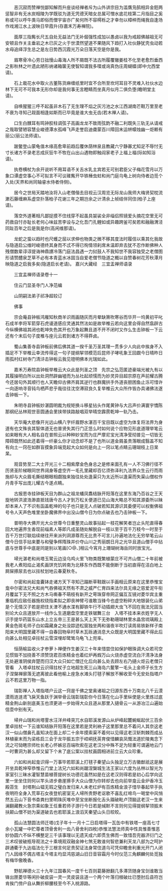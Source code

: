 <!-- { "loadSidebar": true } -->
　　恶沉寂而赞禅悦鄙知解而升座谈经禅者斥为山外讲宗目为滥膺凫鹄相异金鋀两惩智非有无水炭相陵为学既驳为道无凭德天暗女总属可憎水底花枝第二月指目之奚称或可以呼牛类马即俗而僧宇宙亦广矣何所不容樗栎之才幸勿以樟梓而绳我自逢场作戏湘江水上波映日早霞升(存嘉禾万寿禅院)。

　　面厚三指觜长尺五自处无益法门无补倔强性成加以愚卤以我为戒超佛越祖无可安顿且作关主垂岩之木已灰之火于世漠然望道不果随风下趋打入社伙静犹壳虫动若水母追绎浮生总之是左日势西沉霞光万朵日落天空是你是我。

　　眉寒骨冷心劳日拙慢山毒海人所不屑既不法古所履覆辙姜桂不化至老愈烈垂西之影秋林之叶遗此陋形纳诸箱箧无使智知谓我多喋或询真伪庄周蝴蝶(即中允西堂请)。

　　石上栽花水中取火古董陈货麻缠纸里时宜不合所至坎坷耳目不灵难入社伙水边林下无可不可我本无形你却是我何事无言瞪睛而坐真月似月二俱负堕(瞻明堂主请)。

　　自唤猩猩三呼不起虽非木石了无生理不焰之灰污池之水江西湖南芒鞋万里至老不衰为寻知己觌面相逢如斯而已毕竟是谁大虫无齿(若木禅人请)。

　　口生白醭耳有鸣钟胶柱调弦子高画龙龙不致雨弦韵不融二利既失三轨无从请戒之哉取譬陋容慧业峻德潭水孤峰飞声走誉启迪聋蒙百川障回末运帡幪烛幽一炬赖有丽公(丽公法师请)。

　　跛鳖登山蒙龟值木缘高愈卑前趋后覆休荫林泉且教藏六宁静寡尤知足不辱忖无寸长诸方不录老志成灰狂牛不牧在山出山遇物即触阎家老子上福上福(际如知浴请)。

　　执卷横杖为余开说听不用耳语不关舌水乳主宾若无可别君臣父子梅花雪月以万象口谭虚空事心不可拟言不可议碓觜开华铁棰虫蛀和尚门庭乌龟上树向侍者边觅个入处(天界和尚同轴睿水侍者侍侧)。

　　居今之世局天踏地汝将入山老僧偕去目视云汉周览无际龙山我师大梅贤契枕流漱石藤缠麻系虚空扑落柏子花谢三年之期岂余之计清余上帧结伴同住(柏子上座请)。

　　落空外道著相凡鄙捉摸不住线穿不起虽具袈裟全非缁侣照镜爱头摘花空里无可药救自忖亦耻长老何心味兹苦李设与之化吾门孔鲤如或异趣跨釜可矣若和融融渭泾同趾百年之后是我是你(高闲维那请)。

　　龙蛇之蛰以趋时也尺蠖之屈以求伸也物类之微不移其度法时履信以乘其化我故与隐道启公维时峻德终其身而不忒不得已徇情领刹席未温即弃去犹不忍作断佛种人残僧数辈谆谆提诲神鼎諲冷落门庭法昌遇一力挝鼓人不我知世不我容独受之老僧图形请赞醴泉芝草不必有本青蓝水冰固当自爱老僧节隐道之概以自赞春树花芳秋潭月映隐道之启我多矣(隐道启长老请)。
嘉兴大藏经　三宜盂禅师语录


　　三宜盂禅师语录卷十一

　　住云门显圣寺门人净范编

　　山阴嗣法弟子祁净超较订

　　佛事

　　宗会庵县钟板鸿雁知秋商羊识雨画随灰而月晕缺箫吹寒谷而华开一坞黄初平叱石成羊李将军箭穿石虎谩道感应灵通其然法如是故举椎云若向这里会得自然翕辟古今纵横佛祖其闭也乾坤失色其开也万象起舞且道不开不闭时又作么生击钟板一下云还有个末后句子度椎与座元云若到诸方不得莽卤。

　　蜀山集善寺县钟板前佛后佛其道一揆千圣万圣其理一贯多少人向此中挨身不入插足不下举椎云幸流传得这一句子提纲挈领模范后昆师子哮吼象王回觑今日晴昨日雨孤村红树寺门清浒击钟板云我见镫明佛本光瑞如此。

　　嘉禾万寿院县钟板举椎云大众此是列圣之顶　先宗之弘范匿迹豪端光被九有以其履操明白所以出处洞然辟幽墟而为丛社起顽懦而为妙灵异目超宗原在声前耀古腾今还居句外其顺行也人天瞻仰古佛齐肩其逆行也群魔拱手外道丧胆困鱼止泺可惜许一向逐响寻音钝鸟栖芦悲乎哉往往沈空滞寂良久复举椎云大众所作皆办具诸佛法遂击钟板一下。

　　朱明寺县钟板妙湛圆明裁为规矩换斗移星拈头作尾黄钟与大吕声价满寰宇憍陈那纲纪丛林观世音圆通会里挟带挟路敲唱双举晴空霹雳乾坤一轨乃击。

　　天华庵大悲像开光远山横八字纤眉野水湛百千宝目既以虚空为体复将法界为身道有也文殊丧其智体道无也普贤失其行门正恁么时如何说个应物见形底道理举笔云如来眼有大人相名自在普照云以种种妙宝而为庄严摩尼宝光清净莹彻普见一切皆无障碍既然如此还着得一纤豪么你才动念却不是了也所以道金屑虽贵落眼成翳盖不知有向土一窍在如群盲摸象异端竞起大众如何是向上一窍以笔点睛云珊瑚枝上日杲杲。

　　观音势至二大士开光三十二相紫摩金色身总之是修来面孔有一人不习佛行径不历贤圣阶梯眼同世界阔身等虚空齐一毛孔里藏却百亿须弥泽利九法界众生云行而雨施却与大众眉毛撕结眼眼相觑独来独往处处逢渠只为太近所以逢渠而失渠山僧权作丹青手写出庞儿耀古今遂点睛。

　　古报恩寺挂钟板天目为群山之祖龙蟠凤翥结脉开阳落在这里东海乃百谷之王天旋地转洪波浩渺直抵钱唐今古人才到万松关便道已见山海大略总不知其源委所以昧却本来人了不识有函盖乾坤的句子也只是无人点破若知其源识其委便可以权衡佛祖号令人天声色堆里坐卧魔佛界中出没山僧今日为你点破去也乃击钟板一下。

　　普明寺大佛开光大众世尊今日重整灵山故事拈起一枝花解笑者岂止头陀直得春回大地遍界生香现前缁素人等即凡成圣随处解脱自一枝以至于百千万枝今一时至于百千万世灯联焰续继往开来派列洞源尊而无比贵不可言儿孙遍地法化无穷举笔云山僧今日信手拈来要与和璧争辉隋珠并价夺山川之秀丽朗日月之光华且道山僧手中拈底与世尊手中底是同是别以笔画[○@、]相云今宵月上珊瑚树海岳同时放宝光。

　　埽光湛老和尚塔玉鹭云边没乌鸡火里飞物类既繁植蒙庄不可齐山僧二十年前被我老人煮阳焰止渴炙画饼充饥转南为北移东作西既不能倒断于当初直得在洁白地上屙屎攃尿去也以拄杖划地云春夏秋冬。

　　尔密和尚起龛囊钵走诸方天下寻知己蹋断草鞋跟以手画相云原来在这里恭惟宝龛中尔密法兄大和尚气吞佛祖天然有不肃之威严仁育四来法尔具无缘之慈爱泥牛衔月覆盆下无不照之方木马嘶春不萌枝有新开之萼珠穿帝网正偏互互镜对菱华宾主重重临机应敌任器施权绕指柔拟之即丧神臂弓谁敢当锋今也虚空粉碎大地银装化山弟是个无情汉子若是把住关津不通水渫有脚铁牛行不动插翅大虫飞不回在我法兄固当别论大众且道放开一线作么生道磨盘空里走铁锯舞三台　入塔不挂本来衣姓字无人识手提华药篮东山水上立五帝三王是甚么天上天下无弥勒珊瑚林里水晶宫琉璃殿上黄金色斑毛师子白如霜藏身之处没踪迹松窗独坐两和谐夜半吹灯读周易铁新样子南阳来大明国里藏不得一自春回物阜时草木瓦砾通消息大众既是大明国里藏不得此后向甚么处相见卓拄杖云雪深埋却鹭鸶乌龟飞上兜率。

　　恒荫榆监收火才参萝卜禅便作生姜汉三十年来惜尝住如保护眼珠调大众若司空见惯毁不加挠善不须赞饶君百炼精金也着红炉再煆万山火烧赤虚空流白汗清净法身无处避淮阴侯弃楚而归汉大众只如亡僧迁化后向甚么处去顾左右乃擿火炬云老僧只管看　入塔卓拄杖云识得拄杖子立地超生死三山海岛六鳌擎一毛头上金师子长生方子涅槃禅廓落无遮离彼此看他榆上座急水滩头打毬子解放不解收至今无安处指塔户云不若这里万物一指。

　　瑞彰禅人入塔指塔户云这一窍是千佛之堂奥诸祖之归源东西十万南北八千云漠漠雨涟涟鸢飞戾天鱼跃于渊举骨云瑞彰瑞彰你今日落在化山手里纵使是火里炼过底精金荆山新剖底美玉也须更进一步始得大众且道从那里入擿骨云一从游冶江山遍始信壶中别有天。

　　埽弁山瑞和尚塔霅水汪洋弁峰突兀水自耶溪发源山从炉峰起麓蜿蜒起伏三百余里卓拄杖一下云谁知结脉开阳落在这里若是灵利衲子这里那里总不着问人其奈这老汉一似山僧鼻孔虽知决在面上却二十余年摸索渠不着何以见得这老汉斩荆棘而成丛林植豪末而为梁栋启三会于龙华振五宗于崆峒抚英育俊惜麟哀凤慨法道於陵夷念下流之可恸瞎宗师杜长老心怀嫉忌百端吹索在这老汉分中殊不足为轻重可谓遍地云门一时曹洞为甚么却又留下个未了底公案以拄杖画圆相进前立云大众珍重。

　　六如和尚起龛识得一万事毕若耶溪上打毬子秦望山头独足立万古徽猷祇这是展开坐具乾坤窄恭惟云门堂上法兄六如和尚踞涅槃城生法王家以六度为丛林以智光为家室引三昧水灌智慧苗植菩提树长功德花虽然如是在这老汉则得若是初心后学向这里一坐坐住则何以竿头进步悬崖攃手大众山僧为你转却去也向前举龛云金炉香冷玉殿苔生　封塔荆山韫无瑕之璧白发归来人未老红炉有百炼精金浪子惜华春起早手执夜明符全身入荒草石女夜登机密室无人埽所贵野老讴歌不喜乱红啼鸟一喝堂中风悄然五云山下音书杳粪扫里明珠灰堆中至宝坐断报化舌头蹋破毗卢顶脑这老汉一生来澜翻藏教火急宗乘如象王任重若师子游行今日若是缄默不言则何见得提纲挈领振末扶颠山僧不妨为渠道破去也若耶溪上浪滔天秦望山头日皎皎。

　　孤山法慧圆法师迁塔(戊子年十一月十二日启塔得一瓦缶中有铁塔一座高七寸余小瓦罐一中贮尊者顶骨舍利一齿八骨舍利四枚)恭惟法慧法师真中性具惟善惟恶妙协圆六不纵不横整足三千该事理以无遗天成六即贯生佛而一致惜吾完器济衍门之三术叹彼破瓶导观法之十乘境观双融金神七煞无敢谁何智悲兼利天龙八部为之呵护辟通衢于九达临法化于三根言何足贵契证法身常住道乌可凭仰瞻舍利重光开门人闭门人因缘不偶古塔主今塔主均显鸿慈湖山旧日音容霜月今时仪范三角麒麟何处觅独有梅华傲晚香。

　　野航禅德火三十九年江国春风一度千七百则葛藤掀翻几多滞货随身宝剑谁敢当锋出匣菱华等闲扑破皮袋一灵一灵皮袋且道一个两个叶落归根破灶已堕肘后县符岂肯挨门傍户自从舞折柳腰枝至今不入桃源路。

